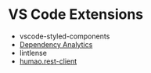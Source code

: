 # VS Code Extensions

* vscode-styled-components
* [Dependency Analytics](https://marketplace.visualstudio.com/items?itemName=redhat.fabric8-analytics)
* lintlense
* [humao.rest-client](https://marketplace.visualstudio.com/items?itemName=humao.rest-client)
